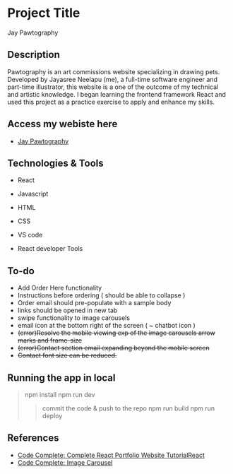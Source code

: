 # Project Title

Jay Pawtography

## Description

Pawtography is an art commissions website specializing in drawing pets. Developed by Jayasree Neelapu (me), a full-time software engineer and part-time illustrator, this website is a one of the outcome of my technical and artistic knowledge.
I began learning the frontend framework React and used this project as a practice exercise to apply and enhance my skills.

## Access my webiste here

- [Jay Pawtography](https://jayasreeneelapu.github.io/jay-pawtograhy-app/)

## Technologies & Tools

- React
- Javascript
- HTML
- CSS

- VS code
- React developer Tools

## To-do

- Add Order Here functionality
- Instructions before ordering ( should be able to collapse )
- Order email should pre-populate with a sample body
- links should be opened in new tab
- swipe functionality to image carousels
- email icon at the bottom right of the screen ( ~ chatbot icon )
- <s>(error)Resolve the mobile viewing exp of the image carousels arrow marks and frame-size</s>
- <s>(error)Contact section email expanding beyond the mobile screen</s>
- <s>Contact font size can be reduced.</s>

## Running the app in local

> npm install
> npm run dev
>
> > commit the code & push to the repo
> > npm run build
> > npm run deploy

## References

- [Code Complete: Complete React Portfolio Website TutorialReact](https://youtu.be/YQCDUJ6hhNY?si=PEF0c2lfdJO3UAKS)
- [Code Complete: Image Carousel](https://youtu.be/QpsGo8kZiTo?si=Kr8tKhkdl8waLxSj)
